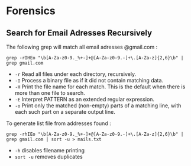 # Forensics


## Search for Email Adresses Recursively

The following grep will match all email adresses @gmail.com :

`grep -rIHEo "\b[A-Za-z0-9._%+-]+@[A-Za-z0-9.-]+\.[A-Za-z]{2,6}\b" | grep gmail.com`

* `-r` Read all  files  under  each  directory,  recursively.
* `-I` Process a binary file as if it did not contain matching data.
* `-H` Print the file name for each match.  This is  the  default  when there is more than one file to search.
* `-E` Interpret  PATTERN  as  an extended regular expression.
* `-o` Print only the matched (non-empty) parts  of  a  matching  line, with each such part on a separate output line.

To generate list file from addresses found : 

`grep -rhIEo "\b[A-Za-z0-9._%+-]+@[A-Za-z0-9.-]+\.[A-Za-z]{2,6}\b" | grep gmail.com | sort -u > mails.txt`

* `-h` disables filename printing
* `sort -u` removes duplicates
